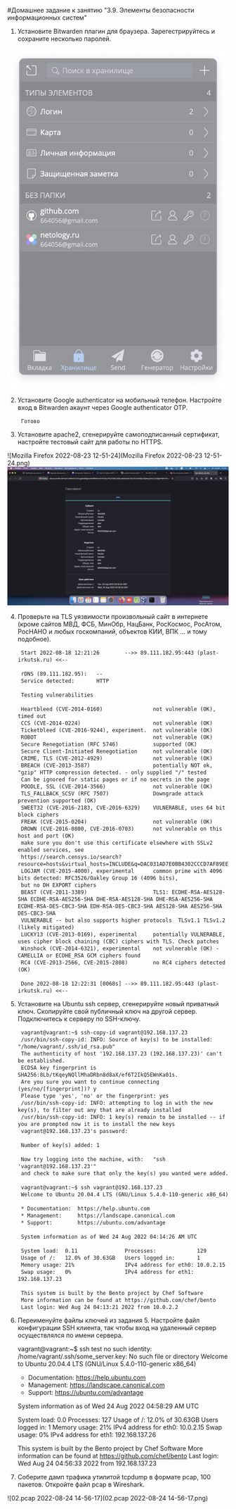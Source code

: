 #Домашнее задание к занятию "3.9. Элементы безопасности информационных систем"

1. Установите Bitwarden плагин для браузера. Зарегестрируйтесь и сохраните несколько паролей.


 ![Monosnap 2022-08-23 12-57-58](https://github.com/AlexyeBezyazykov/devops-netology/blob/main/03-sysadmin-09-security/Monosnap%202022-08-23%2012-57-58.png)


2. Установите Google authenticator на мобильный телефон. Настройте вход в Bitwarden акаунт через Google authenticator OTP.


		Готово


3. Установите apache2, сгенерируйте самоподписанный сертификат, настройте тестовый сайт для работы по HTTPS.





 ![Mozilla Firefox 2022-08-23 12-51-24](Mozilla Firefox 2022-08-23 12-51-24.png) 
 ![Сертификат для alex 2022-08-23 12-52-05](https://github.com/AlexyeBezyazykov/devops-netology/blob/main/03-sysadmin-09-security/%D0%A1%D0%B5%D1%80%D1%82%D0%B8%D1%84%D0%B8%D0%BA%D0%B0%D1%82%20%D0%B4%D0%BB%D1%8F%20alex%202022-08-23%2012-52-05.png)


4. Проверьте на TLS уязвимости произвольный сайт в интернете (кроме сайтов МВД, ФСБ, МинОбр, НацБанк, РосКосмос, РосАтом, РосНАНО и любых госкомпаний, объектов КИИ, ВПК ... и тому подобное).


		Start 2022-08-18 12:21:26        -->> 89.111.182.95:443 (plast-irkutsk.ru) <<--
		
		rDNS (89.111.182.95):   --
		Service detected:       HTTP
		
		Testing vulnerabilities
		
		Heartbleed (CVE-2014-0160)                not vulnerable (OK), timed out
		CCS (CVE-2014-0224)                       not vulnerable (OK)
		Ticketbleed (CVE-2016-9244), experiment.  not vulnerable (OK)
		ROBOT                                     not vulnerable (OK)
		Secure Renegotiation (RFC 5746)           supported (OK)
		Secure Client-Initiated Renegotiation     not vulnerable (OK)
		CRIME, TLS (CVE-2012-4929)                not vulnerable (OK)
		BREACH (CVE-2013-3587)                    potentially NOT ok, "gzip" HTTP compression detected. - only supplied "/" tested
		Can be ignored for static pages or if no secrets in the page
		POODLE, SSL (CVE-2014-3566)               not vulnerable (OK)
		TLS_FALLBACK_SCSV (RFC 7507)              Downgrade attack prevention supported (OK)
		SWEET32 (CVE-2016-2183, CVE-2016-6329)    VULNERABLE, uses 64 bit block ciphers
		FREAK (CVE-2015-0204)                     not vulnerable (OK)
		DROWN (CVE-2016-0800, CVE-2016-0703)      not vulnerable on this host and port (OK)
		make sure you don't use this certificate elsewhere with SSLv2 enabled services, see
		https://search.censys.io/search?resource=hosts&virtual_hosts=INCLUDE&q=DAC031AD7E0BB4302CCCD7AF89EEDF80D59B2CBE8A425C77F56689D4049E24A5
		LOGJAM (CVE-2015-4000), experimental      common prime with 4096 bits detected: RFC3526/Oakley Group 16 (4096 bits),
		but no DH EXPORT ciphers
		BEAST (CVE-2011-3389)                     TLS1: ECDHE-RSA-AES128-SHA ECDHE-RSA-AES256-SHA DHE-RSA-AES128-SHA DHE-RSA-AES256-SHA ECDHE-RSA-DES-CBC3-SHA EDH-RSA-DES-CBC3-SHA AES128-SHA AES256-SHA DES-CBC3-SHA
		VULNERABLE -- but also supports higher protocols  TLSv1.1 TLSv1.2 (likely mitigated)
		LUCKY13 (CVE-2013-0169), experimental     potentially VULNERABLE, uses cipher block chaining (CBC) ciphers with TLS. Check patches
		Winshock (CVE-2014-6321), experimental    not vulnerable (OK) - CAMELLIA or ECDHE_RSA GCM ciphers found
		RC4 (CVE-2013-2566, CVE-2015-2808)        no RC4 ciphers detected (OK)
		
		Done 2022-08-18 12:22:31 [0068s] -->> 89.111.182.95:443 (plast-irkutsk.ru) <<--


5. Установите на Ubuntu ssh сервер, сгенерируйте новый приватный ключ. Скопируйте свой публичный ключ на другой сервер. Подключитесь к серверу по SSH-ключу.


		vagrant@vagrant:~$ ssh-copy-id vagrant@192.168.137.23
		/usr/bin/ssh-copy-id: INFO: Source of key(s) to be installed: "/home/vagrant/.ssh/id_rsa.pub"
		The authenticity of host '192.168.137.23 (192.168.137.23)' can't be established.
		ECDSA key fingerprint is SHA256:8Lb/tKqeyNQllMhaDRbn8d8aX/ef6T2IkQ5EWnKa01s.
		Are you sure you want to continue connecting (yes/no/[fingerprint])? y
		Please type 'yes', 'no' or the fingerprint: yes
		/usr/bin/ssh-copy-id: INFO: attempting to log in with the new key(s), to filter out any that are already installed
		/usr/bin/ssh-copy-id: INFO: 1 key(s) remain to be installed -- if you are prompted now it is to install the new keys
		vagrant@192.168.137.23's password:
		
		Number of key(s) added: 1
		
		Now try logging into the machine, with:   "ssh 'vagrant@192.168.137.23'"
		and check to make sure that only the key(s) you wanted were added.
		
		vagrant@vagrant:~$ ssh vagrant@192.168.137.23
		Welcome to Ubuntu 20.04.4 LTS (GNU/Linux 5.4.0-110-generic x86_64)
		
		* Documentation:  https://help.ubuntu.com
		* Management:     https://landscape.canonical.com
		* Support:        https://ubuntu.com/advantage
		
		System information as of Wed 24 Aug 2022 04:14:26 AM UTC
		
		System load:  0.11               Processes:             129
		Usage of /:   12.0% of 30.63GB   Users logged in:       1
		Memory usage: 21%                IPv4 address for eth0: 10.0.2.15
		Swap usage:   0%                 IPv4 address for eth1: 192.168.137.23
		
		This system is built by the Bento project by Chef Software
		More information can be found at https://github.com/chef/bento
		Last login: Wed Aug 24 04:13:21 2022 from 10.0.2.2
		

6. Переименуйте файлы ключей из задания 5. Настройте файл конфигурации SSH клиента, так чтобы вход на удаленный сервер осуществлялся по имени сервера.


	vagrant@vagrant:~$ ssh test
	no such identity: /home/vagrant/.ssh/some_server.key: No such file or directory
	Welcome to Ubuntu 20.04.4 LTS (GNU/Linux 5.4.0-110-generic x86_64)
	
	* Documentation:  https://help.ubuntu.com
	* Management:     https://landscape.canonical.com
	* Support:        https://ubuntu.com/advantage
	
	System information as of Wed 24 Aug 2022 04:58:29 AM UTC
	
	System load:  0.0                Processes:             127
	Usage of /:   12.0% of 30.63GB   Users logged in:       1
	Memory usage: 21%                IPv4 address for eth0: 10.0.2.15
	Swap usage:   0%                 IPv4 address for eth1: 192.168.137.26
	
	
	This system is built by the Bento project by Chef Software
	More information can be found at https://github.com/chef/bento
	Last login: Wed Aug 24 04:56:33 2022 from 192.168.137.23


7. Соберите дамп трафика утилитой tcpdump в формате pcap, 100 пакетов. Откройте файл pcap в Wireshark.

![02.pcap 2022-08-24 14-56-17](02.pcap 2022-08-24 14-56-17.png)
